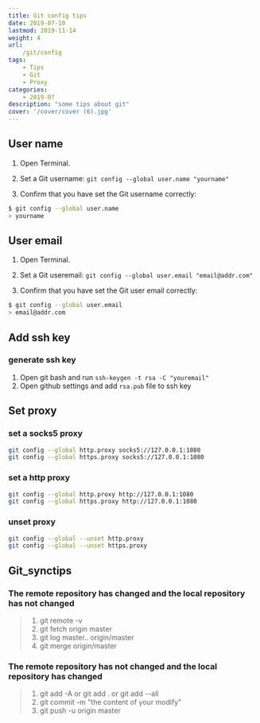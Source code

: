 ```yaml
---
title: Git config tips
date: 2019-07-10
lastmod: 2019-11-14 
weight: 4
url:
    /git/config
tags:
    - Tips  
    - Git
    - Proxy
categories:
    - 2019-07
description: "some tips about git"
cover: '/cover/cover (6).jpg'
---
```



## User name

1. Open Terminal.

2. Set a Git username:
`git config --global user.name "yourname"`

3. Confirm that you have set the Git username correctly:

```bash
$ git config --global user.name
> yourname
```

## User email

1. Open Terminal.

2. Set a Git useremail:
`git config --global user.email "email@addr.com"`

3. Confirm that you have set the Git user email correctly:

```bash
$ git config --global user.email
> email@addr.com
```

## Add ssh key
### generate ssh key
1. Open git bash and run `ssh-keygen -t rsa -C "youremail"`
2. Open github settings and add `rsa.pub` file to ssh key

## Set proxy

### set a socks5 proxy

```bash
git config --global http.proxy socks5://127.0.0.1:1080
git config --global https.proxy socks5://127.0.0.1:1080
```

### set a http proxy

```bash
git config --global http.proxy http://127.0.0.1:1080
git config --global https.proxy http://127.0.0.1:1080
```

### unset proxy

```bash
git config --global --unset http.proxy
git config --global --unset https.proxy
```

## Git_synctips

### The remote repository has changed and the local repository has not changed

>1. git remote -v
>2. git fetch origin master
>3. git log master.. origin/master
>4. git merge origin/master

### The remote repository has not changed and the local repository has changed

>1. git add -A or git add . or git add --all
>2. git commit -m "the content of your modify"
>3. git push -u origin master
